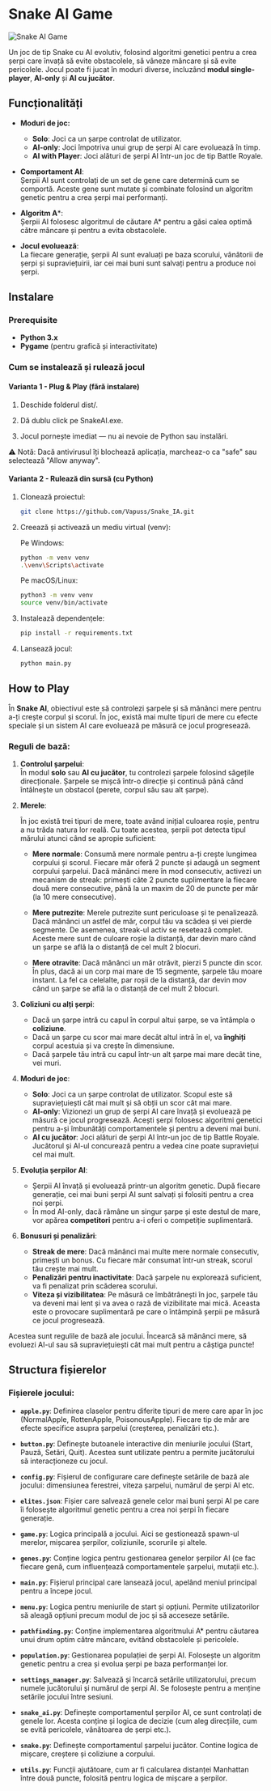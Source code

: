 # Snake AI Game

![Snake AI Game](assets/main_menu.png)  

Un joc de tip Snake cu AI evolutiv, folosind algoritmi genetici pentru a crea șerpi care învață să evite obstacolele, să vâneze mâncare și să evite pericolele. Jocul poate fi jucat în moduri diverse, incluzând **modul single-player**, **AI-only** și **AI cu jucător**.

## Funcționalități

- **Moduri de joc:**
  - **Solo**: Joci ca un șarpe controlat de utilizator.
  - **AI-only**: Joci împotriva unui grup de șerpi AI care evoluează în timp.
  - **AI with Player**: Joci alături de șerpi AI într-un joc de tip Battle Royale.
  
- **Comportament AI**:  
  Șerpii AI sunt controlați de un set de gene care determină cum se comportă. Aceste gene sunt mutate și combinate folosind un algoritm genetic pentru a crea șerpi mai performanți.

- **Algoritm A***:  
  Șerpii AI folosesc algoritmul de căutare A* pentru a găsi calea optimă către mâncare și pentru a evita obstacolele.

- **Jocul evoluează**:  
  La fiecare generație, șerpii AI sunt evaluați pe baza scorului, vânătorii de șerpi și supraviețuirii, iar cei mai buni sunt salvați pentru a produce noi șerpi.

## Instalare

### Prerequisite

- **Python 3.x**  
- **Pygame** (pentru grafică și interactivitate)

### Cum se instalează și rulează jocul

#### Varianta 1 - Plug & Play (fără instalare)


1. Deschide folderul dist/.

2. Dă dublu click pe SnakeAI.exe.

3. Jocul pornește imediat — nu ai nevoie de Python sau instalări.

⚠️ Notă: Dacă antivirusul îți blochează aplicația, marcheaz-o ca "safe" sau selectează "Allow anyway".




#### Varianta 2 - Rulează din sursă (cu Python)

1. Clonează proiectul:
    ```bash
    git clone https://github.com/Vapuss/Snake_IA.git
    ```

2. Creează și activează un mediu virtual (venv):

   Pe Windows:
     ```bash
     python -m venv venv
     .\venv\Scripts\activate
     ```

   Pe macOS/Linux:
     ```bash
     python3 -m venv venv
     source venv/bin/activate
     ```

3. Instalează dependențele:
    ```bash
    pip install -r requirements.txt
    ```

4. Lansează jocul:
    ```bash
    python main.py
    ```





## How to Play

În **Snake AI**, obiectivul este să controlezi șarpele și să mănânci mere pentru a-ți crește corpul și scorul. În joc, există mai multe tipuri de mere cu efecte speciale și un sistem AI care evoluează pe măsură ce jocul progresează.

### **Reguli de bază:**

1. **Controlul șarpelui**:  
   În modul **solo** sau **AI cu jucător**, tu controlezi șarpele folosind săgețile direcționale. Șarpele se mișcă într-o direcție și continuă până când întâlnește un obstacol (perete, corpul său sau alt șarpe).
   
2. **Merele**:

   În joc există trei tipuri de mere, toate având inițial culoarea roșie, pentru a nu trăda natura lor reală. Cu toate acestea, șerpii pot detecta tipul mărului atunci când se apropie suficient:

   - **Mere normale**: Consumă mere normale pentru a-ți crește lungimea corpului și scorul. Fiecare măr oferă 2 puncte și adaugă un segment corpului șarpelui. Dacă mănânci mere în mod consecutiv, activezi un mecanism de streak: primești câte 2 puncte suplimentare la fiecare două mere consecutive, până la un maxim de 20 de puncte per măr (la 10 mere consecutive).
   
   - **Mere putrezite**: Merele putrezite sunt periculoase și te penalizează. Dacă mănânci un astfel de măr, corpul tău va scădea și vei pierde segmente. De asemenea, streak-ul activ se resetează complet. Aceste mere sunt de culoare roșie la distanță, dar devin maro când un șarpe se află la o distanță de cel mult 2 blocuri.
   
   - **Mere otravite**: Dacă mănânci un măr otrăvit, pierzi 5 puncte din scor. În plus, dacă ai un corp mai mare de 15 segmente, șarpele tău moare instant. La fel ca celelalte, par roșii de la distanță, dar devin mov când un șarpe se află la o distanță de cel mult 2 blocuri.

3. **Coliziuni cu alți șerpi**:
   - Dacă un șarpe intră cu capul în corpul altui șarpe, se va întâmpla o **coliziune**.  
   - Dacă un șarpe cu scor mai mare decât altul intră în el, va **înghiți** corpul acestuia și va crește în dimensiune.
   - Dacă șarpele tău intră cu capul într-un alt șarpe mai mare decât tine, vei muri.

4. **Moduri de joc**:
   - **Solo**: Joci ca un șarpe controlat de utilizator. Scopul este să supraviețuiești cât mai mult și să obții un scor cât mai mare.
   - **AI-only**: Vizionezi un grup de șerpi AI care învață și evoluează pe măsură ce jocul progresează. Acești șerpi folosesc algoritmi genetici pentru a-și îmbunătăți comportamentele și pentru a deveni mai buni.
   - **AI cu jucător**: Joci alături de șerpi AI într-un joc de tip Battle Royale. Jucătorul și AI-ul concurează pentru a vedea cine poate supraviețui cel mai mult.

5. **Evoluția șerpilor AI**:
   - Șerpii AI învață și evoluează printr-un algoritm genetic. După fiecare generație, cei mai buni șerpi AI sunt salvați și folositi pentru a crea noi șerpi.
   - În mod AI-only, dacă rămâne un singur șarpe și este destul de mare, vor apărea **competitori** pentru a-i oferi o competiție suplimentară.

6. **Bonusuri și penalizări**:
   - **Streak de mere**: Dacă mănânci mai multe mere normale consecutiv, primești un bonus. Cu fiecare măr consumat într-un streak, scorul tău crește mai mult.
   - **Penalizări pentru inactivitate**: Dacă șarpele nu explorează suficient, va fi penalizat prin scăderea scorului.
   - **Viteza și vizibilitatea**: Pe măsură ce îmbătrânești în joc, șarpele tău va deveni mai lent și va avea o rază de vizibilitate mai mică. Aceasta este o provocare suplimentară pe care o întâmpină șerpii pe măsură ce jocul progresează.

Acestea sunt regulile de bază ale jocului. Încearcă să mănânci mere, să evoluezi AI-ul sau să supraviețuiești cât mai mult pentru a câștiga puncte!


## Structura fișierelor

### **Fișierele jocului:**

- **`apple.py`**: Definirea claselor pentru diferite tipuri de mere care apar în joc (NormalApple, RottenApple, PoisonousApple). Fiecare tip de măr are efecte specifice asupra șarpelui (creșterea, penalizări etc.).
  
- **`button.py`**: Definește butoanele interactive din meniurile jocului (Start, Pauză, Setări, Quit). Acestea sunt utilizate pentru a permite jucătorului să interacționeze cu jocul.

- **`config.py`**: Fișierul de configurare care definește setările de bază ale jocului: dimensiunea ferestrei, viteza șarpelui, numărul de șerpi AI etc.

- **`elites.json`**: Fișier care salvează genele celor mai buni șerpi AI pe care îi folosește algoritmul genetic pentru a crea noi șerpi în fiecare generație.

- **`game.py`**: Logica principală a jocului. Aici se gestionează spawn-ul merelor, mișcarea șerpilor, coliziunile, scorurile și altele.

- **`genes.py`**: Conține logica pentru gestionarea genelor șerpilor AI (ce fac fiecare genă, cum influențează comportamentele șarpelui, mutații etc.).

- **`main.py`**: Fișierul principal care lansează jocul, apelând meniul principal pentru a începe jocul.

- **`menu.py`**: Logica pentru meniurile de start și opțiuni. Permite utilizatorilor să aleagă opțiuni precum modul de joc și să acceseze setările.

- **`pathfinding.py`**: Conține implementarea algoritmului A* pentru căutarea unui drum optim către mâncare, evitând obstacolele și pericolele.

- **`population.py`**: Gestionarea populației de șerpi AI. Folosește un algoritm genetic pentru a crea și evolua șerpi pe baza performanței lor.

- **`settings_manager.py`**: Salvează și încarcă setările utilizatorului, precum numele jucătorului și numărul de șerpi AI. Se folosește pentru a menține setările jocului între sesiuni.

- **`snake_ai.py`**: Definește comportamentul șerpilor AI, ce sunt controlați de genele lor. Acesta conține și logica de decizie (cum aleg direcțiile, cum se evită pericolele, vânătoarea de șerpi etc.).

- **`snake.py`**: Definește comportamentul șarpelui jucător. Contine logica de mișcare, creștere și coliziune a corpului.

- **`utils.py`**: Funcții ajutătoare, cum ar fi calcularea distanței Manhattan între două puncte, folosită pentru logica de mișcare a șerpilor.
